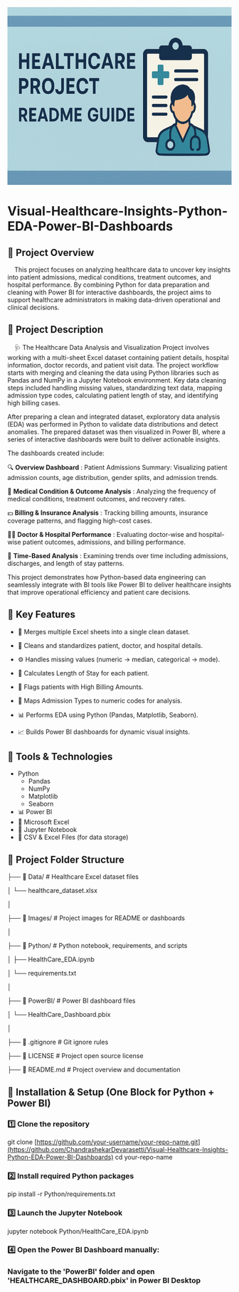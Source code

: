 <p align="center">
  <img src="Images/Healthcare Project Guide Illustration.png" alt="Healthcare Data Insights Banner" width="700" height = "400">
</p>



# Visual-Healthcare-Insights-Python-EDA-Power-BI-Dashboards


## 📌 Project Overview
&nbsp;&nbsp;&nbsp;&nbsp;This project focuses on analyzing healthcare data to uncover key insights into patient admissions, medical conditions, treatment outcomes, and hospital performance. By combining Python for data preparation and cleaning with Power BI for interactive dashboards, the project aims to support healthcare administrators in making data-driven operational and clinical decisions.

## 📌 Project Description
&nbsp;&nbsp;&nbsp;&nbsp;🩺 The Healthcare Data Analysis and Visualization Project involves working with a multi-sheet Excel dataset containing patient details, hospital information, doctor records, and patient visit data. The project workflow starts with merging and cleaning the data using Python libraries such as Pandas and NumPy in a Jupyter Notebook environment. Key data cleaning steps included handling missing values, standardizing text data, mapping admission type codes, calculating patient length of stay, and identifying high billing cases.

After preparing a clean and integrated dataset, exploratory data analysis (EDA) was performed in Python to validate data distributions and detect anomalies. The prepared dataset was then visualized in Power BI, where a series of interactive dashboards were built to deliver actionable insights.

The dashboards created include:

🔍 **Overview Dashboard** : Patient Admissions Summary: Visualizing patient admission counts, age distribution, gender splits, and admission trends.

🏥 **Medical Condition & Outcome Analysis** : Analyzing the frequency of medical conditions, treatment outcomes, and recovery rates.

💵 **Billing & Insurance Analysis** : Tracking billing amounts, insurance coverage patterns, and flagging high-cost cases.

🧑‍⚕️ **Doctor & Hospital Performance** : Evaluating doctor-wise and hospital-wise patient outcomes, admissions, and billing performance.

📅 **Time-Based Analysis** : Examining trends over time including admissions, discharges, and length of stay patterns.

This project demonstrates how Python-based data engineering can seamlessly integrate with BI tools like Power BI to deliver healthcare insights that improve operational efficiency and patient care decisions.

## 📌 Key Features
- 📑 Merges multiple Excel sheets into a single clean dataset.

- 🧹 Cleans and standardizes patient, doctor, and hospital details.

- ⚙️ Handles missing values (numeric → median, categorical → mode).

- 📏 Calculates Length of Stay for each patient.

- 💸 Flags patients with High Billing Amounts.

- 🔢 Maps Admission Types to numeric codes for analysis.

- 📊 Performs EDA using Python (Pandas, Matplotlib, Seaborn).

- 📈 Builds Power BI dashboards for dynamic visual insights.

## 📌 Tools & Technologies

- Python
  - Pandas
  - NumPy
  - Matplotlib
  - Seaborn
- 📊 Power BI
- 📑 Microsoft Excel
- 📓 Jupyter Notebook
- 📂 CSV & Excel Files (for data storage)

## 📌 Project Folder Structure

├── 📁 Data/ # Healthcare Excel dataset files

│ └── healthcare_dataset.xlsx

│

├── 📁 Images/ # Project images for README or dashboards

│

├── 📁 Python/ # Python notebook, requirements, and scripts

│ ├── HealthCare_EDA.ipynb

│ └── requirements.txt

│

├── 📁 PowerBI/ # Power BI dashboard files

│ └── HealthCare_Dashboard.pbix

│

├── 📄 .gitignore # Git ignore rules

├── 📄 LICENSE # Project open source license

├── 📄 README.md # Project overview and documentation

## 📌 Installation & Setup (One Block for Python + Power BI)

### 1️⃣ Clone the repository
git clone [https://github.com/your-username/your-repo-name.git](https://github.com/ChandrashekarDevarasetti/Visual-Healthcare-Insights-Python-EDA-Power-BI-Dashboards)
cd your-repo-name

### 2️⃣ Install required Python packages
pip install -r Python/requirements.txt

### 3️⃣ Launch the Jupyter Notebook
jupyter notebook Python/HealthCare_EDA.ipynb

### 4️⃣ Open the Power BI Dashboard manually:
### Navigate to the 'PowerBI' folder and open 'HEALTHCARE_DASHBOARD.pbix' in Power BI Desktop
